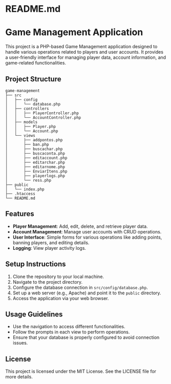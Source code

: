 # README.md

# Game Management Application

This project is a PHP-based Game Management application designed to handle various operations related to players and user accounts. It provides a user-friendly interface for managing player data, account information, and game-related functionalities.

## Project Structure

```
game-management
├── src
│   ├── config
│   │   └── database.php
│   ├── controllers
│   │   ├── PlayerController.php
│   │   └── AccountController.php
│   ├── models
│   │   ├── Player.php
│   │   └── Account.php
│   └── views
│       ├── addpontos.php
│       ├── ban.php
│       ├── buscachar.php
│       ├── buscaconta.php
│       ├── editaccount.php
│       ├── editarchar.php
│       ├── editarnome.php
│       ├── EnviarItens.php
│       ├── playerlogs.php
│       └── ress.php
├── public
│   └── index.php
├── .htaccess
└── README.md
```

## Features

- **Player Management**: Add, edit, delete, and retrieve player data.
- **Account Management**: Manage user accounts with CRUD operations.
- **User Interface**: Simple forms for various operations like adding points, banning players, and editing details.
- **Logging**: View player activity logs.

## Setup Instructions

1. Clone the repository to your local machine.
2. Navigate to the project directory.
3. Configure the database connection in `src/config/database.php`.
4. Set up a web server (e.g., Apache) and point it to the `public` directory.
5. Access the application via your web browser.

## Usage Guidelines

- Use the navigation to access different functionalities.
- Follow the prompts in each view to perform operations.
- Ensure that your database is properly configured to avoid connection issues.

## License

This project is licensed under the MIT License. See the LICENSE file for more details.